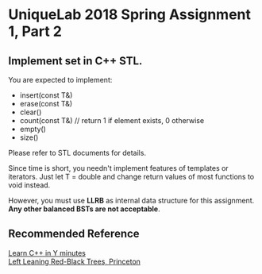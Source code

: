 # UniqueLab 2018 Spring Assignment 1, Part 2

## Implement set in C++ STL.
You are expected to implement: 
* insert(const T&)
* erase(const T&)
* clear()
* count(const T&) // return 1 if element exists, 0 otherwise
* empty()
* size()

Please refer to STL documents for details. 

Since time is short, you needn't implement 
features of templates or iterators. Just let T = double 
and change return values of most functions to void instead.

However, you must use **LLRB** as internal data structure 
 for this assignment. 
 **Any other balanced BSTs are not acceptable**. 

## Recommended Reference
[Learn C++ in Y minutes](https://learnxinyminutes.com/docs/c++/)  
[Left Leaning Red-Black Trees, Princeton](https://www.cs.princeton.edu/~rs/talks/LLRB/RedBlack.pdf)
